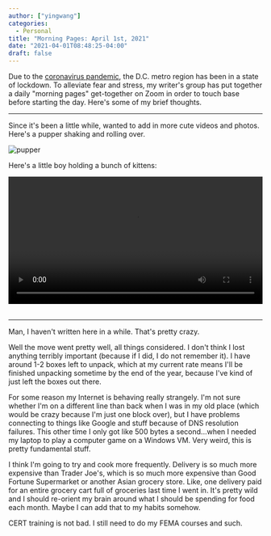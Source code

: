 ```yaml
---
author: ["yingwang"]
categories:
  - Personal
title: "Morning Pages: April 1st, 2021"
date: "2021-04-01T08:48:25-04:00"
draft: false
---
```


Due to the [coronavirus
pandemic](https://en.wikipedia.org/wiki/2019-20_coronavirus_pandemic), the D.C.
metro region has been in a state of lockdown. To alleviate fear and stress, my
writer's group has put together a daily "morning pages" get-together on Zoom in
order to touch base before starting the day. Here's some of my brief thoughts.

__________

Since it's been a little while, wanted to add in more cute videos and photos.
Here's a pupper shaking and rolling over.

![pupper](/img/posts/2021/04/01/morning_pages.gif)

Here's a little boy holding a bunch of kittens:

<!-- https://stackoverflow.com/a/26276254 -->
<video style="width: 100%; width: -moz-available; width: -webkit-fill-available; width: fill-available; max-width: 100%;" controls>
    <source src="/video/posts/2021/04/01/morning_pages.mp4" type="video/mp4">
    Your browser does not support HTML5 video.
</video>
<br/>
<br/>

__________

Man, I haven't written here in a while. That's pretty crazy.

Well the move went pretty well, all things considered. I don't think I lost
anything terribly important (because if I did, I do not remember it). I have
around 1-2 boxes left to unpack, which at my current rate means I'll be finished
unpacking sometime by the end of the year, because I've kind of just left the
boxes out there.

For some reason my Internet is behaving really strangely. I'm not sure whether
I'm on a different line than back when I was in my old place (which would be
crazy because I'm just one block over), but I have problems connecting to things
like Google and stuff because of DNS resolution failures. This other time I only
got like 500 bytes a second...when I needed my laptop to play a computer game on
a Windows VM. Very weird, this is pretty fundamental stuff.

I think I'm going to try and cook more frequently. Delivery is so much more
expensive than Trader Joe's, which is so much more expensive than Good Fortune
Supermarket or another Asian grocery store. Like, one delivery paid for an
entire grocery cart full of groceries last time I went in. It's pretty wild and
I should re-orient my brain around what I should be spending for food each
month. Maybe I can add that to my habits somehow.

CERT training is not bad. I still need to do my FEMA courses and such.
